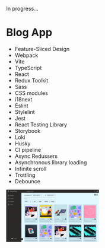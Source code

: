 In progress...

# Blog App

<ul>
  <li>Feature-Sliced Design</li>
  <li>Webpack</li>
  <li>Vite</li>
  <li>TypeScript</li>
  <li>React</li>
  <li>Redux Toolkit</li>
  <li>Sass</li>
  <li>CSS modules</li>
  <li>i18next</li>
  <li>Eslint</li>
  <li>Stylelint</li>
  <li>Jest</li>
  <li>React Testing Library</li>
  <li>Storybook</li>
  <li>Loki</li>
  <li>Husky</li>
  <li>CI pipeline</li>
  <li>Async Redussers</li>
  <li>Asynchronous library loading</li>
  <li>Infinite scroll</li>
  <li>Trottling</li>
  <li>Debounce</li>
</ul>

<img src="/public/result.png" alt="result" width="250px"/>

<!-- [Сlick me](https://main--brilliant-malabi-9a3ca0.netlify.app/) -->
